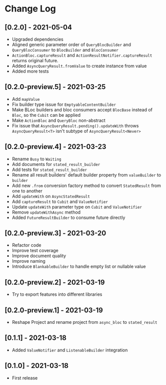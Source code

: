 # Change Log

## [0.2.0] - 2021-05-04

* Upgraded dependencies
* Aligned generic parameter order of `QueryBlocBuilder` and `QueryBlocConsumer` to `BlocBuilder` and `BlocConsumer`
* `ActionBloc.captureResult` and `ActionResultNotifier.captureResult` returns original future.
* Added `AsyncQueryResult.fromValue` to create instance from value
* Added more tests

## [0.2.0-preview.5] - 2021-03-25

* Add `mapValue`
* Fix builder type issue for `EmptyableContentBuilder`
* Make BLoc builders and bloc consumers accept `BlocBase` instead of `Bloc`, so the `Cubit` can be applied
* Make `ActionBloc` and `QueryBloc` non-abstract
* Fix issue that `AsyncQueryResult.pending().updateWith` throws `AsyncQueryResult<T>` isn't subtype of `AsyncQueryResult<Never>`

## [0.2.0-preview.4] - 2021-03-23

* Rename `Busy` to `Waiting`
* Add documents for `stated_result_builder`
* Add tests for `stated_result_builder`
* Rename all result builders' default builder property from `valueBuilder` to `builder`
* Add new `.from` conversion factory method to convert `StatedResult` from one to another
* Add `updateWith` on `AsyncStatedResult`
* Add `captureResult` to `Cubit` and `ValueNotifier`
* Update `updateWith` parameter type on `Cubit` and `ValueNotifier`
* Remove `updateWithAsync` method
* Added `FutureResultBuilder` to consume future directly

## [0.2.0-preview.3] - 2021-03-20

* Refactor code
* Improve test coverage
* Improve document quality
* Improve naming
* Introduce `BlankableBuilder` to handle empty list or nullable value

## [0.2.0-preview.2] - 2021-03-19

* Try to export features into different libraries

## [0.2.0-preview.1] - 2021-03-19

* Reshape Project and rename project from `async_bloc` to `stated_result`

## [0.1.1] - 2021-03-18

* Added `ValueNotifier` and `ListenableBuilder` integration

## [0.1.0] - 2021-03-18

* First release

